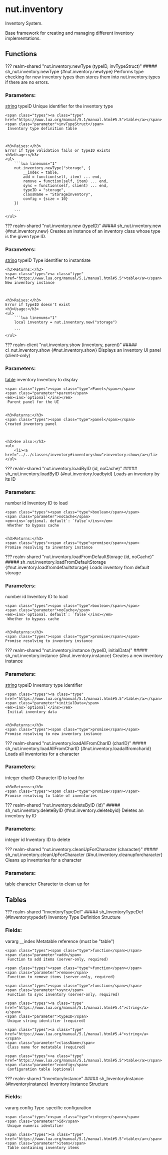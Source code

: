 # nut.inventory
Inventory System.

Base framework for creating and managing different inventory implementations.
## Functions
??? realm-shared "<a id=nut.inventory.newType></a>nut.inventory.newType (typeID, invTypeStruct)"
    ##### sh_nut.inventory.newType {#nut.inventory.newtype}
    Performs type checking for new inventory types then stores them into nut.inventory.types if there are no errors.
    <h3>Parameters:</h3>
    <span class="types"><a class="type" href="https://www.lua.org/manual/5.1/manual.html#5.4">string</a></span>
    <span class="parameter">typeID</span>
     Unique identifier for the inventory type

    <span class="types"><a class="type" href="https://www.lua.org/manual/5.1/manual.html#5.5">table</a></span>
    <span class="parameter">invTypeStruct</span>
     Inventory type definition table



    <h3>Raises:</h3>
    Error if type validation fails or typeID exists
    <h3>Usage:</h3>
    <ul>
        ```lua linenums="1"
        nut.inventory.newType("storage", {
		    __index = table,
		    add = function(self, item) ... end,
		    remove = function(self, item) ... end,
		    sync = function(self, client) ... end,
		    typeID = "storage",
		    className = "StorageInventory",
		    config = {size = 10}
		})

        ```
    </ul>
??? realm-shared "<a id=nut.inventory.new></a>nut.inventory.new (typeID)"
    ##### sh_nut.inventory.new {#nut.inventory.new}
    Creates an instance of an inventory class whose type is the given type ID.
    <h3>Parameters:</h3>
    <span class="types"><a class="type" href="https://www.lua.org/manual/5.1/manual.html#5.4">string</a></span>
    <span class="parameter">typeID</span>
     Type identifier to instantiate


    <h3>Returns:</h3>
    <span class="types"><a class="type" href="https://www.lua.org/manual/5.1/manual.html#5.5">table</a></span>
    New inventory instance



    <h3>Raises:</h3>
    Error if typeID doesn't exist
    <h3>Usage:</h3>
    <ul>
        ```lua linenums="1"
        local inventory = nut.inventory.new("storage")

        ```
    </ul>
??? realm-client "<a id=nut.inventory.show></a>nut.inventory.show (inventory, parent)"
    ##### cl_nut.inventory.show {#nut.inventory.show}
    Displays an inventory UI panel (client-only)
    <h3>Parameters:</h3>
    <span class="types"><a class="type" href="https://www.lua.org/manual/5.1/manual.html#5.5">table</a></span>
    <span class="parameter">inventory</span>
     Inventory to display

    <span class="types"><span class="type">Panel</span></span>
    <span class="parameter">parent</span>
    <em><ins>`optional`</ins></em>
     Parent panel for the UI


    <h3>Returns:</h3>
    <span class="types"><span class="type">panel</span></span>
    Created inventory panel



    <h3>See also:</h3>
    <ul>
        <li><a href="../../classes/inventory#inventoryshow">inventory:show</a></li>
    </ul>
??? realm-shared "<a id=nut.inventory.loadByID></a>nut.inventory.loadByID (id, noCache)"
    ##### sh_nut.inventory.loadByID {#nut.inventory.loadbyid}
    Loads an inventory by its ID
    <h3>Parameters:</h3>
    <span class="types"><span class="type">number</span></span>
    <span class="parameter">id</span>
     Inventory ID to load

    <span class="types"><span class="type">boolean</span></span>
    <span class="parameter">noCache</span>
    <em><ins>`optional. default`: `false`</ins></em>
     Whether to bypass cache


    <h3>Returns:</h3>
    <span class="types"><span class="type">promise</span></span>
    Promise resolving to inventory instance



??? realm-shared "<a id=nut.inventory.loadFromDefaultStorage></a>nut.inventory.loadFromDefaultStorage (id, noCache)"
    ##### sh_nut.inventory.loadFromDefaultStorage {#nut.inventory.loadfromdefaultstorage}
    Loads inventory from default storage
    <h3>Parameters:</h3>
    <span class="types"><span class="type">number</span></span>
    <span class="parameter">id</span>
     Inventory ID to load

    <span class="types"><span class="type">boolean</span></span>
    <span class="parameter">noCache</span>
    <em><ins>`optional. default`: `false`</ins></em>
     Whether to bypass cache


    <h3>Returns:</h3>
    <span class="types"><span class="type">promise</span></span>
    Promise resolving to inventory instance



??? realm-shared "<a id=nut.inventory.instance></a>nut.inventory.instance (typeID, initialData)"
    ##### sh_nut.inventory.instance {#nut.inventory.instance}
    Creates a new inventory instance
    <h3>Parameters:</h3>
    <span class="types"><a class="type" href="https://www.lua.org/manual/5.1/manual.html#5.4">string</a></span>
    <span class="parameter">typeID</span>
     Inventory type identifier

    <span class="types"><a class="type" href="https://www.lua.org/manual/5.1/manual.html#5.5">table</a></span>
    <span class="parameter">initialData</span>
    <em><ins>`optional`</ins></em>
     Initial inventory data


    <h3>Returns:</h3>
    <span class="types"><span class="type">promise</span></span>
    Promise resolving to new inventory instance



??? realm-shared "<a id=nut.inventory.loadAllFromCharID></a>nut.inventory.loadAllFromCharID (charID)"
    ##### sh_nut.inventory.loadAllFromCharID {#nut.inventory.loadallfromcharid}
    Loads all inventories for a character
    <h3>Parameters:</h3>
    <span class="types"><span class="type">integer</span></span>
    <span class="parameter">charID</span>
     Character ID to load for


    <h3>Returns:</h3>
    <span class="types"><span class="type">promise</span></span>
    Promise resolving to table of inventories



??? realm-shared "<a id=nut.inventory.deleteByID></a>nut.inventory.deleteByID (id)"
    ##### sh_nut.inventory.deleteByID {#nut.inventory.deletebyid}
    Deletes an inventory by ID
    <h3>Parameters:</h3>
    <span class="types"><span class="type">integer</span></span>
    <span class="parameter">id</span>
     Inventory ID to delete



??? realm-shared "<a id=nut.inventory.cleanUpForCharacter></a>nut.inventory.cleanUpForCharacter (character)"
    ##### sh_nut.inventory.cleanUpForCharacter {#nut.inventory.cleanupforcharacter}
    Cleans up inventories for a character
    <h3>Parameters:</h3>
    <span class="types"><a class="type" href="https://www.lua.org/manual/5.1/manual.html#5.5">table</a></span>
    <span class="parameter">character</span>
     Character to clean up for



## Tables
??? realm-shared "<a id=InventoryTypeDef></a>InventoryTypeDef"
    ##### sh_InventoryTypeDef {#inventorytypedef}
    Inventory Type Definition Structure
    <h3>Fields:</h3>
    <span class="types">vararg</span>
    <span class="parameter">__index</span>
     Metatable reference (must be "table")

    <span class="types"><span class="type">function</span></span>
    <span class="parameter">add</span>
     Function to add items (server-only, required)

    <span class="types"><span class="type">function</span></span>
    <span class="parameter">remove</span>
     Function to remove items (server-only, required)

    <span class="types"><span class="type">function</span></span>
    <span class="parameter">sync</span>
     Function to sync inventory (server-only, required)

    <span class="types"><a class="type" href="https://www.lua.org/manual/5.1/manual.html#5.4">string</a></span>
    <span class="parameter">typeID</span>
     Unique string identifier (required)

    <span class="types"><a class="type" href="https://www.lua.org/manual/5.1/manual.html#5.4">string</a></span>
    <span class="parameter">className</span>
     Class name for metatable (required)

    <span class="types"><a class="type" href="https://www.lua.org/manual/5.1/manual.html#5.5">table</a></span>
    <span class="parameter">config</span>
     Configuration table (optional)



??? realm-shared "<a id=InventoryInstance></a>InventoryInstance"
    ##### sh_InventoryInstance {#inventoryinstance}
    Inventory Instance Structure
    <h3>Fields:</h3>
    <span class="types">vararg</span>
    <span class="parameter">config</span>
     Type-specific configuration

    <span class="types"><span class="type">integer</span></span>
    <span class="parameter">id</span>
     Unique numeric identifier

    <span class="types"><a class="type" href="https://www.lua.org/manual/5.1/manual.html#5.5">table</a></span>
    <span class="parameter">items</span>
     Table containing inventory items



